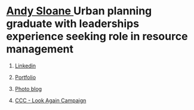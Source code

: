 # <a href="#" data-toggle="tooltip" data-original-title="{{site.data.glossary.jekyll_platform}}">Andy Sloane </a>Urban planning graduate with leaderships experience seeking role in resource management</a>

 

   1. [Linkedin](https://www.linkedin.com/in/andysloane)
    
   2. [Portfolio](https://readymag.com/u98679279/andysloane/)

   3. [Photo blog](http://andy-in-nz.tumblr.com/)

   4. [CCC - Look Again Campaign](https://www.youtube.com/watch?v=6Mei7Nr9bRs)

 

<i class="fa fa-camera-retro fa-5x"></i>  
